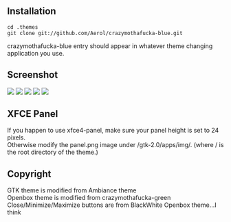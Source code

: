 ## Installation
    cd .themes
    git clone git://github.com/Aerol/crazymothafucka-blue.git

crazymothafucka-blue entry should appear in whatever theme changing application you use.

## Screenshot
![](http://i.imgur.com/zjKfQ.jpg)
![](https://raw.github.com/Aerol/crazymothafucka-blue/master/screenshot1.png)
![](https://raw.github.com/Aerol/crazymothafucka-blue/master/screenshot2.png)
![](https://raw.github.com/Aerol/crazymothafucka-blue/master/screenshot3.png)
![](https://raw.github.com/Aerol/crazymothafucka-blue/master/screenshot4.png)

## XFCE Panel
If you happen to use xfce4-panel, make sure your panel height is set to 24 pixels.<br />
Otherwise modify the panel.png image under /gtk-2.0/apps/img/. (where / is the root directory of the theme.)<br />


## Copyright
GTK theme is modified from Ambiance theme<br />
Openbox theme is modified from crazymothafucka-green<br />
Close/Minimize/Maximize buttons are from BlackWhite Openbox theme...I think
